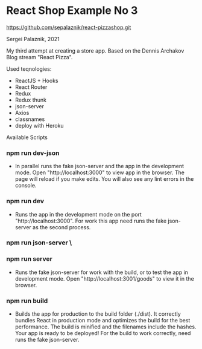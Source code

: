# React Shop Example No 3

https://github.com/sepalaznik/react-pizzashop.git

Sergei Palaznik, 2021

My third attempt at creating a store app. Based on the Dennis Archakov Blog stream "React Pizza".

Used teqnologies:
- ReactJS + Hooks
- React Router
- Redux
- Redux thunk
- json-server
- Axios
- classnames
- deploy with Heroku

Available Scripts
### npm run dev-json
- In parallel runs the fake json-server and the app in the development mode.
Open "http://localhost:3000" to view app in the browser.
The page will reload if you make edits. You will also see any lint errors in the console.

### npm run dev
- Runs the app in the development mode on the port "http://localhost:3000".
For work this app need runs the fake json-server as the second process.

### npm run json-server \
### npm run server
- Runs the fake json-server for work with the build, or to test the app in development mode.
Open "http://localhost:3001/goods" to view it in the browser.

### npm run build
- Builds the app for production to the build folder (./dist).
It correctly bundles React in production mode and optimizes the build for the best performance.
The build is minified and the filenames include the hashes. Your app is ready to be deployed!
For the build to work correctly, need runs the fake json-server.
